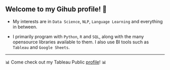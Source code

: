 ## Welcome to my Gihub profile! 👋



- My interests are in `Data Science`, `NLP`, `Language Learning` and everything in between.


- I primarily program with `Python`, `R` and `SQL`, along with the many opensource libraries available to them. I also use BI tools such as `Tableau` and `Google Sheets`.

---

📊 Come check out my Tableau Public [profile](https://public.tableau.com/app/profile/joshdavham)! 📊
